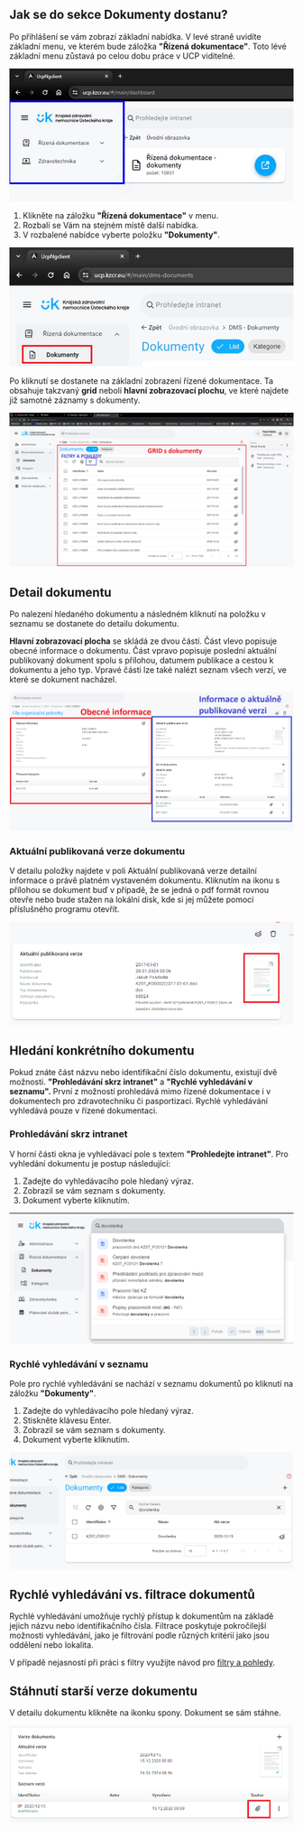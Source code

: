 ## Jak se do sekce Dokumenty dostanu?
Po přihlášení se vám zobrazí základní nabídka. V levé straně uvidíte základní menu, ve kterém bude záložka **"Řízená dokumentace"**. Toto lévé základní menu zůstavá po celou dobu práce v UCP viditelné.

![alt text](../../../img/image.png)

1. Klikněte na záložku **"Řízená dokumentace"** v menu.
2. Rozbalí se Vám na stejném místě další nabídka.
3. V rozbalené nabídce vyberte položku **"Dokumenty"**.

![alt text](../../../img/documents_item.png)

Po kliknutí se dostanete na základní zobrazení řízené dokumentace. Ta obsahuje takzvaný **grid** neboli **hlavní zobrazovací plochu**, ve které najdete již samotné záznamy s dokumenty.

![alt text](../../../img/doc_grid.png)


## Detail dokumentu

Po nalezení hledaného dokumentu a následném kliknutí na položku v seznamu se dostanete do detailu dokumentu.

**Hlavní zobrazovací plocha** se skládá ze dvou částí. Část vlevo popisuje obecné informace o dokumentu. Část vpravo popisuje poslední aktuální publikovaný dokument spolu s přílohou, datumem publikace a cestou k dokumentu a jeho typ. Vpravé části lze také nalézt seznam všech verzí, ve které se dokument nacházel.

![alt text](../../../img/document_detail.png)


### Aktuální publikovaná verze dokumentu

V detailu položky najdete v poli Aktuální publikovaná verze detailní informace o právě platném vystaveném dokumentu. Kliknutím na ikonu s přílohou se dokument buď v případě, že se jedná o pdf formát rovnou otevře nebo bude stažen na lokální disk, kde si jej můžete pomocí příslušného programu otevřít.

![alt text](../../../img/published.png)

## Hledání konkrétního dokumentu
Pokud znáte část názvu nebo identifikační číslo dokumentu, existují dvě možnosti. **"Prohledávání skrz intranet"** a **"Rychlé vyhledávání v seznamu".** První z možností prohledává mimo řízené dokumentace i v dokumentech pro zdravotechniku či pasportizaci. Rychlé vyhledávání vyhledává pouze v řízené dokumentaci.

### Prohledávání skrz intranet
V horní části okna je vyhledávací pole s textem **"Prohledejte intranet"**. Pro vyhledání dokumentu je postup následující:

1. Zadejte do vyhledávacího pole hledaný výraz.
3. Zobrazil se vám seznam s dokumenty.
4. Dokument vyberte kliknutím. 

![alt text](../../../img/spotlight.png)


### Rychlé vyhledávání v seznamu
Pole pro rychlé vyhledávání se nachází v seznamu dokumentů po kliknutí na záložku **"Dokumenty"**.

1. Zadejte do vyhledávacího pole hledaný výraz.
2. Stiskněte klávesu Enter.
3. Zobrazil se vám seznam s dokumenty.
4. Dokument vyberte kliknutím. 

![alt text](../../../img/quick_search.png)


## Rychlé vyhledávání vs. filtrace dokumentů

Rychlé vyhledávání umožňuje rychlý přístup k dokumentům na základě jejich názvu nebo identifikačního čísla. Filtrace poskytuje pokročilejší možnosti vyhledávání, jako je filtrování podle různých kritérií jako jsou oddělení nebo lokalita. 

V případě nejasností při práci s filtry využijte návod pro [filtry a pohledy](filtry_pohledy.md).

## Stáhnutí starší verze dokumentu

V detailu dokumentu klikněte na ikonku spony. Dokument se sám stáhne.

![alt text](../../../img/download_version.png)
